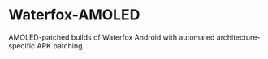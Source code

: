 # Waterfox-AMOLED
AMOLED-patched builds of Waterfox Android with automated architecture-specific APK patching.
